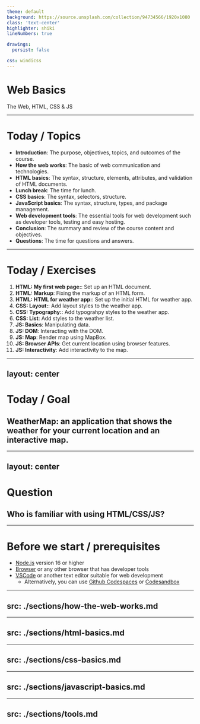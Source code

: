 ```yaml
---
theme: default
background: https://source.unsplash.com/collection/94734566/1920x1080
class: 'text-center'
highlighter: shiki
lineNumbers: true

drawings:
  persist: false

css: windicss
---
```


# Web Basics 

The Web, HTML, CSS & JS

---

# Today / Topics

- **Introduction**: The purpose, objectives, topics, and outcomes of the course.
- **How the web works**: The basic of web communication and technologies.
- **HTML basics**: The syntax, structure, elements, attributes, and validation of HTML documents.
- **Lunch break**: The time for lunch. 
- **CSS basics**: The syntax, selectors, structure.
- **JavaScript basics**: The syntax, structure, types, and package management.
- **Web development tools**: The essential tools for web development such as developer tools, testing and easy hosting.
- **Conclusion**: The summary and review of the course content and objectives.
- **Questions**: The time for questions and answers.

---

# Today / Exercises

1. **HTML: My first web page:**: Set up an HTML document.
1. **HTML: Markup**: Fixing the markup of an HTML form.
1. **HTML: HTML for weather app:**: Set up the initial HTML for weather app.
1. **CSS: Layout:**: Add layout styles to the weather app.
1. **CSS: Typography:**: Add typograhpy styles to the weather app.
1. **CSS: List**: Add styles to the weather list.
1. **JS: Basics**: Manipulating data.
1. **JS: DOM**: Interacting with the DOM.
1. **JS: Map**: Render map using MapBox.
1. **JS: Browser APIs**: Get current location using browser features.
1. **JS: Interactivity**: Add interactivity to the map. 

---
layout: center
---

# Today / Goal

## WeatherMap: an application that shows the weather for your current location and an interactive map.

---
layout: center
---

# Question

## Who is familiar with using HTML/CSS/JS?

---

# Before we start / prerequisites

- [Node.js](https://nodejs.org/en/) version 16 or higher
- [Browser](https://www.google.com/chrome/) or any other browser that has developer tools
- [VSCode](https://code.visualstudio.com/) or another text editor suitable for web development
  - Alternatively, you can use [Github Codespaces](https://github.com/features/codespaces) or [Codesandbox](https://codesandbox.io/)


---
src: ./sections/how-the-web-works.md
---

---
src: ./sections/html-basics.md
---

---
src: ./sections/css-basics.md
---

---
src: ./sections/javascript-basics.md
---

---
src: ./sections/tools.md
---

